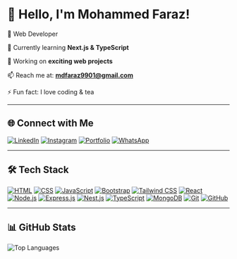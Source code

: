 # 👋 Hello, I'm Mohammed Faraz!
🚀 Web Developer  

🌱 Currently learning **Next.js & TypeScript**  

🔭 Working on **exciting web projects**  

📫 Reach me at:  **mdfaraz9901@gmail.com**

⚡ Fun fact: I love coding & tea  

---

## 🌐 Connect with Me  

[![LinkedIn](https://img.shields.io/badge/LinkedIn-0077B5?style=for-the-badge&logo=linkedin&logoColor=white)](https://www.linkedin.com/in/mohammed-faraz-864774251/) [![Instagram](https://img.shields.io/badge/Instagram-E4405F?style=for-the-badge&logo=instagram&logoColor=white)](https://www.instagram.com/md_faraz991?igsh=cXdocHZldjJpeGJ1) [![Portfolio](https://img.shields.io/badge/Portfolio-FF5722?style=for-the-badge&logo=google-chrome&logoColor=white)](https://mohammed-faraz.vercel.app/) [![WhatsApp](https://img.shields.io/badge/WhatsApp-25D366?style=for-the-badge&logo=whatsapp&logoColor=white)](https://wa.me/919533232256)  



---


## 🛠️ Tech Stack  

[![HTML](https://img.shields.io/badge/HTML5-E34F26?style=for-the-badge&logo=html5&logoColor=white)]() [![CSS](https://img.shields.io/badge/CSS3-1572B6?style=for-the-badge&logo=css3&logoColor=white)]() [![JavaScript](https://img.shields.io/badge/JavaScript-F7DF1E?style=for-the-badge&logo=javascript&logoColor=black)]() [![Bootstrap](https://img.shields.io/badge/Bootstrap-7952B3?style=for-the-badge&logo=bootstrap&logoColor=white)]() [![Tailwind CSS](https://img.shields.io/badge/Tailwind_CSS-38B2AC?style=for-the-badge&logo=tailwind-css&logoColor=white)]() [![React](https://img.shields.io/badge/React-61DAFB?style=for-the-badge&logo=react&logoColor=black)]() [![Node.js](https://img.shields.io/badge/Node.js-339933?style=for-the-badge&logo=node.js&logoColor=white)]() [![Express.js](https://img.shields.io/badge/Express.js-000000?style=for-the-badge&logo=express&logoColor=white)]() [![Nest.js](https://img.shields.io/badge/Nest.js-E0234E?style=for-the-badge&logo=nestjs&logoColor=white)]() [![TypeScript](https://img.shields.io/badge/TypeScript-3178C6?style=for-the-badge&logo=typescript&logoColor=white)]() [![MongoDB](https://img.shields.io/badge/MongoDB-47A248?style=for-the-badge&logo=mongodb&logoColor=white)]() [![Git](https://img.shields.io/badge/Git-F05032?style=for-the-badge&logo=git&logoColor=white)]() [![GitHub](https://img.shields.io/badge/GitHub-181717?style=for-the-badge&logo=github&logoColor=white)]()


---

## 📊 GitHub Stats
![Top Languages](https://github-readme-stats.vercel.app/api/top-langs/?username=faraz9901)




